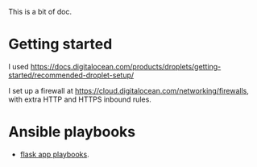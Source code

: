 This is a bit of doc.

# Getting started

I used <https://docs.digitalocean.com/products/droplets/getting-started/recommended-droplet-setup/>

I set up a firewall at <https://cloud.digitalocean.com/networking/firewalls>, with extra HTTP and HTTPS inbound rules.

# Ansible playbooks

+ [flask app playbooks](../ansible-deploy-flask/).
